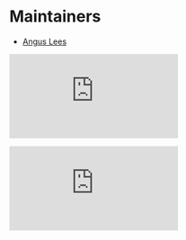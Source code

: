 # Maintainers

* [Angus Lees](https://github.com/anguslees)


[![Analytics](https://kubernetes-site.appspot.com/UA-36037335-10/GitHub/pkg/cloudprovider/providers/openstack/MAINTAINERS.md?pixel)]()


[![Analytics](https://kubernetes-site.appspot.com/UA-36037335-10/GitHub/_tmp/pkg/cloudprovider/providers/openstack/MAINTAINERS.md?pixel)]()
